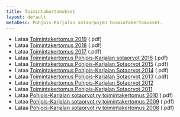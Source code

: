 ```yaml
---
title: Toimintakertomukset
layout: default
metaDesc: Pohjois-Karjalan sotaorpojen toimintakertomukset.
---
```


<ul>
<li>Lataa <a href="../files/toimintakertomukset/toimintakertomus-2019.pdf">Toimintakertomus 2019</a> (.pdf)</li>

<li>Lataa <a href="../files/toimintakertomukset/Toimintakertomus-2018.pdf">Toimintakertomus 2018</a> (.pdf)</li>

<li>Lataa <a href="../files/toimintakertomukset/Toimintakertomus-v.-2017.pdf">Toimintakertomus 2017</a> (.pdf)</li>

<li>Lataa <a href="../files/toimintakertomukset/Toimintakertomus-v.-2016.pdf">Toimintakertomus Pohjois-Karjalan sotaorvot 2016</a> (.pdf)</li>

<li>Lataa <a href="../files/toimintakertomukset/Toimintakertomus-v.2015-Pohjois-Karjalan-Sotaorvot.pdf">Toimintakertomus Pohjois-Karjalan Sotaorvot 2015</a> (.pdf)</li>

<li>Lataa <a href="../files/toimintakertomukset/Toimintakertomus-v.2014-Pohjois-Karjalan-Sotaorvot.pdf">Toimintakertomus Pohjois-Karjalan Sotaorvot 2014</a> (.pdf)</li>

<li>Lataa <a href="../files/toimintakertomukset/Toimintakertomus-v.2013-Pohjois-Karjalan-Sotaorvot-1-1.pdf">Toimintakertomus Pohjois-Karjalan Sotaorvot 2013</a> (.pdf)</li>

<li>Lataa <a href="../files/toimintakertomukset/Toimintakertomus-v.2012-Pohjois-Karjalan-Sotaorvot-1.docx">Toimintakertomus Pohjois-Karjalan Sotaorvot 2012</a></li>

<li>Lataa <a href="../files/toimintakertomukset/Toimintakertomus-v.2011-Pohjois-Karjalan-Sotaorvot.pdf">Toimintakertomus Pohjois-Karjalan Sotaorvot 2011</a></li>

<li>Lataa <a href="../files/toimintakertomukset/Toimintakertomus-2010-Pohjois-Karjalan-Sotaorvot.pdf">Pohjois-Karjalan sotaorvot ry toimintakertomus 2010</a> (.pdf)</li>

<li>Lataa <a href="../files/toimintakertomukset/Toimintakertomus-2009.pdf">Pohjois-Karjalan sotaorvot ry toimintakertomus 2009</a> (.pdf)</li>

<li>Lataa <a href="../files/toimintakertomukset/pohjois-karjalan-sotaorvot-ry-toimintakertomus-2008.pdf">Pohjois-Karjalan sotaorvot ry toimintakertomus 2008</a> (.pdf)</li>
</ul>
